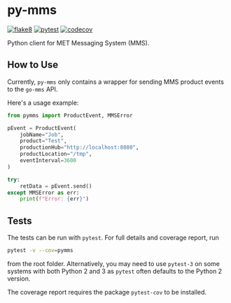 # py-mms

[![flake8](https://github.com/metno/py-mms/workflows/flake8/badge.svg?branch=master)](https://github.com/metno/py-mms/actions)
[![pytest](https://github.com/metno/py-mms/workflows/pytest/badge.svg?branch=master)](https://github.com/metno/py-mms/actions)
[![codecov](https://codecov.io/gh/metno/py-mms/branch/master/graph/badge.svg)](https://codecov.io/gh/metno/py-mms)

Python client for MET Messaging System (MMS).

## How to Use

Currently, `py-mms` only contains a wrapper for sending MMS product events to the `go-mms` API.

Here's a usage example:
```Python
from pymms import ProductEvent, MMSError

pEvent = ProductEvent(
    jobName="Job",
    product="Test",
    productionHub="http://localhost:8080",
    productLocation="/tmp",
    eventInterval=3600
)

try:
    retData = pEvent.send()
except MMSError as err:
    print(f"Error: {err}")
```

## Tests

The tests can be run with `pytest`. For full details and coverage report, run
```bash
pytest -v --cov=pymms
```
from the root folder. Alternatively, you may need to use `pytest-3` on some systems with both
Python 2 and 3 as `pytest` often defaults to the Python 2 version.

The coverage report requires the package `pytest-cov` to be installed.
